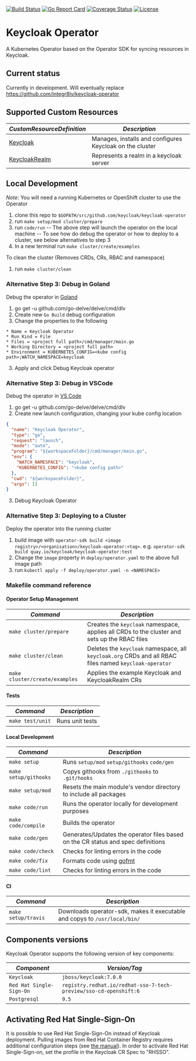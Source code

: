 [![Build Status](https://travis-ci.org/keycloak/keycloak-operator.svg?branch=master)](https://travis-ci.org/keycloak/keycloak-operator)
[![Go Report Card](https://goreportcard.com/badge/github.com/keycloak/keycloak-operator)](https://goreportcard.com/report/github.com/keycloak/keycloak-operator)
[![Coverage Status](https://coveralls.io/repos/github/keycloak/keycloak-operator/badge.svg?branch=master)](https://coveralls.io/github/keycloak/keycloak-operator?branch=master)
[![License](https://img.shields.io/badge/License-Apache%202.0-blue.svg)](https://opensource.org/licenses/Apache-2.0)

# Keycloak Operator
A Kubernetes Operator based on the Operator SDK for syncing resources in Keycloak.

## Current status
Currently in development. Will eventually replace https://github.com/integr8ly/keycloak-operator 

## Supported Custom Resources
| *CustomResourceDefinition*                        | *Description*                                            |
| ------------------------------------------------- | -------------------------------------------------------- |
| [Keycloak](./deploy/crds/Keycloak.yaml)           | Manages, installs and configures Keycloak on the cluster |
| [KeycloakRealm](./deploy/crds/KeycloakRealm.yaml) | Represents a realm in a keycloak server                  |

## Local Development
*Note*: You will need a running Kubernetes or OpenShift cluster to use the Operator

1.  clone this repo to `$GOPATH/src/github.com/keycloak/keycloak-operator`
2.  run `make setup/mod cluster/prepare`
3.  run `code/run`
-- The above step will launch the operator on the local machine
-- To see how do debug the operator or how to deploy to a cluster, see below alternatives to step 3
4. In a new terminal run `make cluster/create/examples`

To clean the cluster (Removes CRDs, CRs, RBAC and namespace)
1. run `make cluster/clean`

### Alternative Step 3: Debug in Goland
Debug the operator in [Goland](https://www.jetbrains.com/go/)
1. go get -u github.com/go-delve/delve/cmd/dlv
2. Create new `Go Build` debug configuration
3. Change the properties to the following
```
* Name = Keycloak Operator
* Run Kind = File
* Files = <project full path>/cmd/manager/main.go
* Working Directory = <project full path>
* Environment = KUBERNETES_CONFIG=<kube config path>;WATCH_NAMESPACE=keycloak
```
3. Apply and click Debug Keycloak operator

### Alternative Step 3: Debug in VSCode
Debug the operator in [VS Code](https://code.visualstudio.com/docs/languages/go)
1. go get -u github.com/go-delve/delve/cmd/dlv
2. Create new launch configuration, changing your kube config location
```json
{
  "name": "Keycloak Operator",
  "type": "go",
  "request": "launch",
  "mode": "auto",
  "program": "${workspaceFolder}/cmd/manager/main.go",
  "env": {
    "WATCH_NAMESPACE": "keycloak",
    "KUBERNETES_CONFIG": "<kube config path>"
  },
  "cwd": "${workspaceFolder}",
  "args": []
}
```
3. Debug Keycloak Operator 

### Alternative Step 3: Deploying to a Cluster
Deploy the operator into the running cluster
1. build image with `operator-sdk build <image registry>/<organisation>/keycloak-operator:<tag>`. e.g. `operator-sdk build quay.io/keycloak/keycloak-operator:test`
2. Change the `image` property in `deploy/operator.yaml` to the above full image path
3. run `kubectl apply -f deploy/operator.yaml -n <NAMESPACE>`

### Makefile command reference
#### Operator Setup Management
| *Command*                      | *Description*                                                                                          |
| ------------------------------ | ------------------------------------------------------------------------------------------------------ |
| `make cluster/prepare`         | Creates the `keycloak` namespace, applies all CRDs to the cluster and sets up the RBAC files           |
| `make cluster/clean`           | Deletes the `keycloak` namespace, all `keycloak.org` CRDs and all RBAC files named `keycloak-operator` |
| `make cluster/create/examples` | Applies the example Keycloak and KeycloakRealm CRs                                                     |

#### Tests
| *Command*        | *Description*   |
| ---------------- | --------------- |
| `make test/unit` | Runs unit tests |

#### Local Development
| *Command*             | *Description*                                                                    |
| --------------------- | -------------------------------------------------------------------------------- |
| `make setup`          | Runs `setup/mod` `setup/githooks` `code/gen`                                     |
| `make setup/githooks` | Copys githooks from `./githooks` to `.git/hooks`                                 |
| `make setup/mod`      | Resets the main module's vendor directory to include all packages                |
| `make code/run`       | Runs the operator locally for development purposes                               |
| `make code/compile`   | Builds the operator                                                              |
| `make code/gen`       | Generates/Updates the operator files based on the CR status and spec definitions |
| `make code/check`     | Checks for linting errors in the code                                            |
| `make code/fix`       | Formats code using [gofmt](https://golang.org/cmd/gofmt/)                        |
| `make code/lint`      | Checks for linting errors in the code                                            |

#### CI
| *Command*           | *Description*                                                              |
| ------------------- | -------------------------------------------------------------------------- |
| `make setup/travis` | Downloads operator-sdk, makes it executable and copys to `/usr/local/bin/` |

## Components versions

Keycloak Operator supports the following version of key components:

 | *Component*              | *Version/Tag*                                                          |
 | ------------------------ | ---------------------------------------------------------------------- |
 | `Keycloak`               | `jboss/keycloak:7.0.0`                                                 |
 | `Red Hat Single-Sign-On` | `registry.redhat.io/redhat-sso-7-tech-preview/sso-cd-openshift:6`      |
 | `Postgresql`             | `9.5`                                                                  |

## Activating Red Hat Single-Sign-On

It is possible to use Red Hat Single-Sign-On instead of Keycloak deployment. Pulling images
from Red Hat Container Registry requires additional configuration steps
(see [the manual](https://access.redhat.com/containers/?tab=images#/registry.access.redhat.com/redhat-sso-7-tech-preview/sso-cd-openshift)).
In order to activate Red Hat Single-Sign-on, set the profile in the Keycloak CR Spec to "RHSSO".
